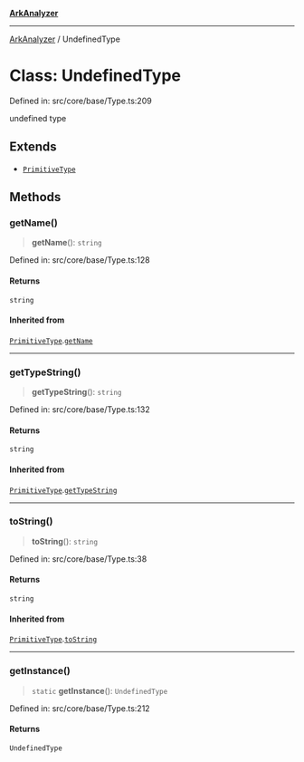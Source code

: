 [**ArkAnalyzer**](../README.md)

***

[ArkAnalyzer](../globals.md) / UndefinedType

# Class: UndefinedType

Defined in: src/core/base/Type.ts:209

undefined type

## Extends

- [`PrimitiveType`](PrimitiveType.md)

## Methods

### getName()

> **getName**(): `string`

Defined in: src/core/base/Type.ts:128

#### Returns

`string`

#### Inherited from

[`PrimitiveType`](PrimitiveType.md).[`getName`](PrimitiveType.md#getname)

***

### getTypeString()

> **getTypeString**(): `string`

Defined in: src/core/base/Type.ts:132

#### Returns

`string`

#### Inherited from

[`PrimitiveType`](PrimitiveType.md).[`getTypeString`](PrimitiveType.md#gettypestring)

***

### toString()

> **toString**(): `string`

Defined in: src/core/base/Type.ts:38

#### Returns

`string`

#### Inherited from

[`PrimitiveType`](PrimitiveType.md).[`toString`](PrimitiveType.md#tostring)

***

### getInstance()

> `static` **getInstance**(): `UndefinedType`

Defined in: src/core/base/Type.ts:212

#### Returns

`UndefinedType`
